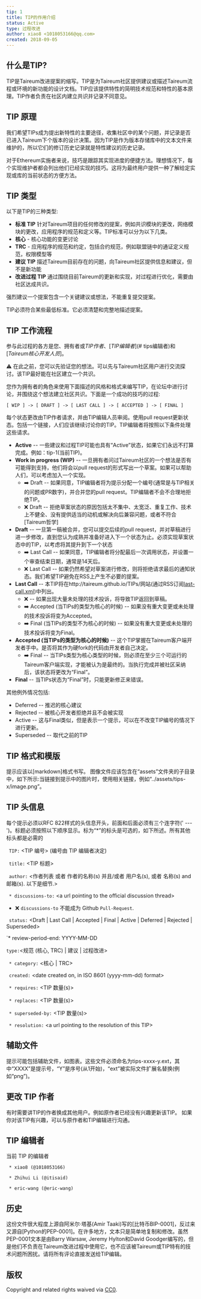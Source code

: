 ```yaml
---
tip: 1
title: TIP的作用介绍
status: Active
type: 过程改进
author: xiao8 <1018053166@qq.com>
created: 2018-09-05
---
```


## 什么是TIP?

TIP是Taireum改进提案的缩写。TIP是为Taireum社区提供建议或描述Taireum流程或环境的新功能的设计文档。TIP应该提供特性的简明技术规范和特性的基本原理。TIP作者负责在社区内建立共识并记录不同意见。

## TIP 原理

我们希望TIPs成为提出新特性的主要途径，收集社区中的某个问题，并记录是否已进入Taireum下个版本的设计决策。因为TIP是作为版本存储库中的文本文件来维护的，所以它们的修订历史记录就是特性建议的历史记录。

对于Ethereum实施者来说，技巧是跟踪其实现进度的便捷方法。理想情况下，每个实现维护者都会列出他们已经实现的技巧。这将为最终用户提供一种了解给定实现或库的当前状态的方便方法。

## TIP 类型

以下是TIP的三种类型:

-  **标准 TIP** 针对Taireum项目的任何修改的提案，例如共识模块的更改，网络模块的更改，应用程序的规范和定义等。TIP标准可以分为以下几类。
  - **核心** - 核心功能的变更讨论
  - **TRC** - 应用程序的规范和约定，包括合约规范，例如联盟链中的通证定义规范，权限模型等
-  **建议 TIP** 描述Taireum目前存在的问题，向Taireum社区提供信息和建议，但不是新功能
-  **改进过程 TIP** 通过围绕目前Taireum的更新和实现，对过程进行优化，需要由社区达成共识。

强烈建议一个提案包含一个关键建议或想法，不能重复提交提案。

TIP必须符合某些最低标准。它必须清楚和完整地描述提案。

## TIP 工作流程

参与此过程的各方是您、拥有者或*TIP作者*、[*TIP编辑者*](# tips编辑者)和[*Taireum核心开发人员*]。

:warning: 在此之前，您可以先验证您的想法。可以先与Taireum社区用户进行交流探讨。该TIP最好能在社区建立一个共识。

您作为拥有者的角色来使用下面描述的风格和格式来编写TIP，在论坛中进行讨论，并围绕这个想法建立社区共识。下面是一个成功的技巧的过程:

```
[ WIP ] -> [ DRAFT ] -> [ LAST CALL ] -> [ ACCEPTED ] -> [ FINAL ]
```

每个状态更改由TIP作者请求，并由TIP编辑人员审阅。使用pull request更新状态。包括一个链接，人们应该继续讨论你的TIP。TIP编辑者将按照以下条件处理这些请求。

* **Active** -- 一些建议和过程TIP可能也具有“Active”状态，如果它们永远不打算完成。例如：tip-1(当前TIP)。
* **Work in progress (WIP)** -- 一旦拥有者问过Taireum社区的一个想法是否有可能得到支持，他们将会以pull request的形式写出一个草案。如果可以帮助人们，可以考虑加入一个实现。
  * :arrow_right: Draft -- 如果同意，TIP编辑者将为提示分配一个编号(通常是与TIP相关的问题或PR数字)，并合并您的pull request。TIP编辑者不会不合理地拒绝TIP。
  * :x: Draft -- 拒绝草案状态的原因包括太不集中、太宽泛、重复工作、技术上不健全、没有提供适当的动机或解决向后兼容问题，或者不符合[Taireum哲学]
* **Draft** -- 一旦第一稿被合并，您可以提交后续的pull request，并对草稿进行进一步修改，直到您认为成熟并准备好进入下一个状态为止。必须实现草案状态中的TIP，以考虑将其提升到下一个状态
  * :arrow_right: Last Call -- 如果同意，TIP编辑者将分配最后一次调用状态，并设置一个审查结束日期，通常是14天后。
  * :x: Last Call -- 如果仍然希望对草案进行修改，则将拒绝请求最后的通知状态。我们希望TIP避免在RSS上产生不必要的提案。
* **Last Call** -- 本TIP将在http://taireum.github.io/TIPs/网站(通过RSS订阅[last-call.xml](/last-call.xml))中列出。
  * :x: -- 如果出现大量未处理的技术投诉，将导致TIP返回到草稿。
  * :arrow_right: Accepted (当TIPs的类型为核心的时候) -- 如果没有重大变更或未处理的技术投诉将变为Accepted。
  * :arrow_right: Final (当TIPs的类型不为核心的时候) -- 如果没有重大变更或未处理的技术投诉将变为Final。
* **Accepted (当TIPs的类型为核心的时候)** -- 这个TIP掌握在Taireum客户端开发者手中。是否将其作为硬fork的代码由开发者自己决定。
  * :arrow_right: Final -- 当TIPs类型为核心类型的时候，则必须在至少三个可运行的Taireum客户端实现，才能被认为是最终的。当执行完成并被社区采纳后，该状态将更改为“Final”。
* **Final** -- 当TIPs状态为“Final”时，只能更新修正来错误。

其他例外情况包括:

* Deferred -- 推迟的核心建议
* Rejected -- 被核心开发者拒绝并且不会被实现
* Active -- 这与Final类似，但是表示一个提示，可以在不改变TIP编号的情况下进行更新。
* Superseded -- 取代之前的TIP



## TIP 格式和模版

提示应该以[markdown]格式书写。
图像文件应该包含在“assets”文件夹的子目录中，如下所示:当链接到提示中的图片时，使用相关链接，例如“../assets/tips-x/image.png”。

## TIP 头信息

每个提示必须以RFC 822样式的头信息开头，前面和后面必须有三个连字符(' --- ')。标题必须按照以下顺序显示。标为“*”的标头是可选的，如下所述。所有其他标头都是必需的

` TIP:` <TIP 编号> (编号由 TIP 编辑者决定)

` title:` <TIP 标题>

` author:` <作者列表 或者 作者的名称(s) 并且/或者 用户名(s), 或者 名称(s) and 邮箱(s). 以下是细节.>

` * discussions-to:` \<a url pointing to the official discussion thread\>

 - :x: `discussions-to` 不能成为 Github `Pull-Request`.

` status:` <Draft | Last Call | Accepted | Final | Active | Deferred | Rejected | Superseded>

`* review-period-end: YYYY-MM-DD

` type: `<规范 (核心, TRC)  | 建议 | 过程改进>

` * category:` <核心 | TRC>

` created:` <date created on, in ISO 8601 (yyyy-mm-dd) format>

` * requires:` <TIP 数量(s)>

` * replaces:` <TIP 数量(s)>

` * superseded-by:` <TIP 数量(s)>

` * resolution:` \<a url pointing to the resolution of this TIP\>

## 辅助文件

提示可能包括辅助文件，如图表。这些文件必须命名为tips-xxxx-y.ext，其中“XXXX”是提示号，“Y”是序号(从1开始)，“ext”被实际文件扩展名替换(例如“png”)。

## 更改 TIP 作者

有时需要讲TIP的作者换成其他用户。例如原作者已经没有兴趣更新该TIP。
如果你对该TIP有兴趣，可以与原作者和TIP编辑进行沟通。

## TIP 编辑者

当前 TIP 的编辑者

` * xiao8 (@1018053166)`

` * Zhihui Li (@itisaid)`

` * eric-wang (@eric-wang)`

## 历史

这份文件很大程度上源自阿米尔·塔基(Amir Taaki)写的[比特币BIP-0001]，反过来又源自[Python的PEP-0001]。在许多地方，文本只是简单地复制和修改。虽然PEP-0001文本是由Barry Warsaw, Jeremy Hylton和David Goodger编写的，但是他们不负责在Taireum改进过程中使用它，也不应该被Taireum或TIP特有的技术问题所困扰。请将所有评论直接发送给TIP编辑。

## 版权

Copyright and related rights waived via [CC0](https://creativecommons.org/publicdomain/zero/1.0/).
